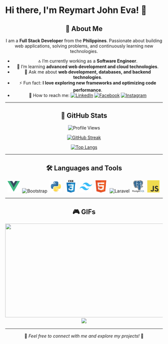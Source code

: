 # Hi there, I'm Reymart John Eva! 👋

<div align="center">

## 🚀 About Me
I am a **Full Stack Developer** from the **Philippines**. Passionate about building web applications, solving problems, and continuously learning new technologies.

- 🔝 I’m currently working as a **Software Engineer**.
- 🌱 I’m learning **advanced web development and cloud technologies**.
- 💬 Ask me about **web development, databases, and backend technologies**.
- ⚡ Fun fact: **I love exploring new frameworks and optimizing code performance**.
- 📧 How to reach me: 
  [![LinkedIn](https://img.shields.io/badge/-LinkedIn-blue?style=flat&logo=Linkedin&logoColor=white)](your-linkedin-url) 
  [![Facebook](https://img.shields.io/badge/-Facebook-1877F2?style=flat&logo=Facebook&logoColor=white)](your-facebook-url) 
  [![Instagram](https://img.shields.io/badge/-Instagram-E4405F?style=flat&logo=Instagram&logoColor=white)](your-instagram-url)

---

## 💊 GitHub Stats
![Profile Views](https://komarev.com/ghpvc/?username=reymartjohneva&style=flat-square&color=blue)

[![GitHub Streak](https://github-readme-streak-stats.herokuapp.com/?user=reymartjohneva&theme=dark&background=000000)](https://git.io/streak-stats)

[![Top Langs](https://github-readme-stats.vercel.app/api/top-langs/?username=reymartjohneva&layout=compact&theme=vision-friendly-dark)](https://github.com/anuraghazra/github-readme-stats)

---

## 🛠️ Languages and Tools
<div>
  <img src="https://github.com/devicons/devicon/blob/master/icons/vuejs/vuejs-original.svg" title="Vue.js" alt="Vue.js" width="40" height="40"/>&nbsp;
  <img src="https://cdn.jsdelivr.net/gh/devicons/devicon/icons/bootstrap/bootstrap-original.svg" title="Bootstrap" alt="Bootstrap" width="40" height="40"/>&nbsp;
  <img src="https://github.com/devicons/devicon/blob/master/icons/python/python-original.svg" title="Python" alt="Python" width="40" height="40"/>&nbsp;
  <img src="https://github.com/devicons/devicon/blob/master/icons/css3/css3-original-wordmark.svg" title="CSS3" alt="CSS3" width="40" height="40"/>&nbsp;
  <img src="https://github.com/devicons/devicon/blob/master/icons/tailwindcss/tailwindcss-original.svg" title="Tailwind CSS" alt="Tailwind CSS" width="40" height="40"/>&nbsp;
  <img src="https://github.com/devicons/devicon/blob/master/icons/html5/html5-original.svg" title="HTML5" alt="HTML5" width="40" height="40"/>&nbsp;
  <img src="https://cdn.jsdelivr.net/gh/devicons/devicon/icons/laravel/laravel-original.svg" title="Laravel" alt="Laravel" width="40" height="40"/>&nbsp;
  <img src="https://github.com/devicons/devicon/blob/master/icons/postgresql/postgresql-original-wordmark.svg" title="PostgreSQL" alt="PostgreSQL" width="40" height="40"/>&nbsp;
  <img src="https://github.com/devicons/devicon/blob/master/icons/javascript/javascript-original.svg" title="JavaScript" alt="JavaScript" width="40" height="40"/>&nbsp;
</div>

---

## 🎮 GIFs
<div align="center">
  <img src="https://media.giphy.com/media/dWesBcTLavkZuG35MI/giphy.gif" width="600" height="300"/>
</div>

<div id="header" align="center">
  <img src="https://media.giphy.com/media/M9gbBd9nbDrOTu1Mqx/giphy.gif" width="100"/>
</div>

---

🌟 *Feel free to connect with me and explore my projects!* 🚀

</div>

